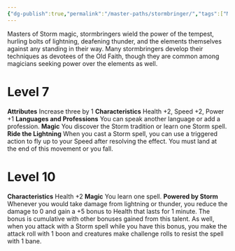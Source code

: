 ```yaml
---
{"dg-publish":true,"permalink":"/master-paths/stormbringer/","tags":["Magic"]}
---
```


Masters of Storm magic, stormbringers wield the power of the tempest, hurling bolts of lightning, deafening thunder, and the elements themselves against any standing in their way. Many stormbringers develop their techniques as devotees of the Old Faith, though they are common among magicians seeking power over the elements as well.
# Level 7
**Attributes** Increase three by 1
**Characteristics** Health +2, Speed +2, Power +1
**Languages and Professions** You can speak another language or add a profession.
**Magic** You discover the Storm tradition or learn one Storm spell.
**Ride the Lightning** When you cast a Storm spell, you can use a triggered action to fly up to your Speed after resolving the effect. You must land at the end of this movement or you fall.
# Level 10
**Characteristics** Health +2
**Magic** You learn one spell.
**Powered by Storm** Whenever you would take damage from lightning or thunder, you reduce the damage to 0 and gain a +5 bonus to Health that lasts for 1 minute. The bonus is cumulative with other bonuses gained from this talent.
As well, when you attack with a Storm spell while you have this bonus, you make the attack roll with 1 boon and creatures make challenge rolls to resist the spell with 1 bane.